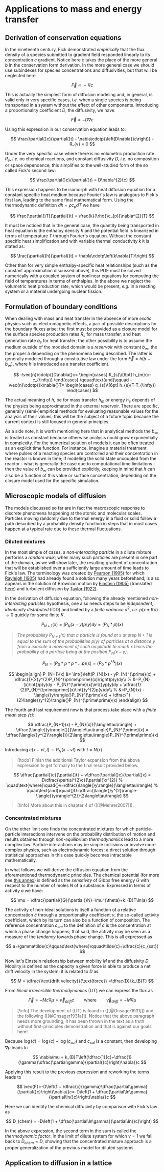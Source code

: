 # Applications to mass and energy transfer

## Derivation of conservation equations

In the nineteenth century, Fick demonstrated *empirically* that the flux density of a species submitted to gradient field responded linearly to its concentration $c$ gradient. Notice here $c$ takes the place of the more general $b$ in the conservation form derivation. In the more general case we should use subindexes for species concentrations and diffusivities, but that will be neglected here.

$$
\vec{F}\propto{}-\nabla{}c
$$

This is actually the simplest form of diffusion modeling and, in general, is valid only in very specific cases, *i.e.* when a single species is being transported in a system without the effect of other components. Introducing a proportionality coefficient $D$, the diffusivity, we have:

$$
\vec{F}=-D\nabla{}c
$$

Using this expression in our conservation equation leads to:
  
$$
\frac{\partial{}c}{\partial{}t} - \nabla\cdotp{\left(D\nabla{}c\right)} - R_{v} = 0
$$

Under the very specific case where there is no volumetric production rate $R_{v}$, *i.e.* no chemical reactions, and constant diffusivity $D$, *i.e.* no composition or space dependence, this simplifies to the well-studied form of the so called Fick's second law:

$$
\frac{\partial{}c}{\partial{}t} = D\nabla^{2}{c}
$$

This expression happens to be isomorph with heat diffusion equation for a constant specific heat medium because Fourier's law is analogous to Fick's first law, leading to the same final mathematical form. Using the thermodynamic definition $dh=\rho{}c_{p}dT$ we have

$$
\frac{\partial{}T}{\partial{}t} = \frac{k}{\rho{}c_{p}}\nabla^{2}{T}
$$

It must be noticed that in the general case, the quantity being transported in heat equation is the enthalpy density $h$ and the potential field is linearized in terms of temperature $T$ through Fourier's equation. Without the constant specific heat simplification and with variable thermal conductivity $k$ it is stated as:

$$
\frac{\partial{}h}{\partial{}t} = \nabla\cdotp\left(k\nabla{T}\right)
$$

Other than for very simple enthalpy-specific heat relationships (such as the constant approximation discussed above), this PDE must be solved numerically with a coupled system of nonlinear equations for computing the field of temperatures in terms of enthalpies. In the above we neglect the volumetric heat production rate, which would be present, *e.g.* in a reacting system or a material undergoing nuclear fission.

## Formulation of boundary conditions

When dealing with mass and heat transfer in the absence of more *exotic* physics such as electromagnetic effects, a pair of possible descriptions for the boundary fluxes arise; the first must be provided as a closure model for the surface species production rates $R_{s}$ for mass transfer, and heat generation rate $q_{s}$ for heat transfer; the other possibility is to assume the medium outside of the modeled domain is a *reservoir* with constant $b_{\infty}$, the the proper $b$ depending on the phenomena being described. The latter is generally modeled through a constitutive law under the form $\vec{F}=h\left(b-b_{\infty}\right)$, where $h$ is introduced as a transfer coefficient.

$$
-\vec{n}\cdotp{}D\nabla{}c=
\begin{cases}
R_{s}\\[6pt]
h_{m}(c-c_{\infty})
\end{cases}
\qquad\text{and}\qquad
-\vec{n}\cdotp{}k\nabla{}T=
\begin{cases}
q_{s}\\[6pt]
h_{e}(T-T_{\infty})
\end{cases}
$$

The actual meaning of $h$, be for mass transfer $h_{m}$ or energy $h_{e}$ depends of the physics being approximated in the external reservoir. There are specific, generally (semi-)empirical methods for evaluating reasonable values for the analysis of their values; this will be the subject of a future topic because the current context is still focused in general principles.

As a side note, it is worth mentioning here that in analytical methods the $b_{\infty}$ is treated as constant because otherwise analysis could grow exponentially in complexity. For the numerical solution of models it can be often treated as an explicit time function. For instance, imagine a material treatment where pulses of a reacting species are controlled and their concentration in the reactor is known in time; if modeling the solid state uncoupled from the reactor - what is generally the case due to computational time limitations - then the value of $b_{\infty}$ can be provided explicitly, keeping in mind that $h$ can also be a function of this value or surface concentration, depending on the closure model used for the specific simulation.

## Microscopic models of diffusion

The models discussed so far are in fact the macroscopic response to discrete phenomena happening at the atomic and molecular scales. Particles moving randomly due to thermal energy in a fluid or solid follow a path described by a probability density function in steps that in most cases happen at a typical rate due to these thermal fluctuations.

### Diluted mixtures

In the most simple of cases, a *non-interacting particle* in a dilute mixture performs a *random walk*; when many such particles are present in one part of the domain, as we will show later, the resulting gradient of concentration that will be established over a sufficiently large amount of time leads to Fick's law. The terminology was created by [Pearson (1905)](https://www.nature.com/articles/072294b0) for which [Rayleigh (1905)](https://www.nature.com/articles/072318a0) had already found a solution many years beforehand; is also appears in the solution of Brownian motion by [Einstein (1905)](https://myweb.rz.uni-augsburg.de/~eckern/adp/history/einstein-papers/1905_17_549-560.pdf) (translated [here](https://www.damtp.cam.ac.uk/user/gold/pdfs/teaching/old_literature/Einstein1905.pdf)) and turbulent diffusion by [Taylor (1922)](https://courses.washington.edu/mengr537/Lecture_Notes/DiffusionContinuousMovements_TaylorDispersion_ProcMathSocLon1921.pdf).

In the derivation of diffusion equation, following the already mentioned *non-interacting particles* hypothesis, one also needs steps to be *independent, identically distributed* (IDD) and limited by a *finite variance* $\sigma^{2}$, *i.e.* $p(x\pm{}K\sigma)\to{}0$ quickly for some finite $K$.

$$
P_{N+1}(x) = \int{}P_{N}(x-y)p(y)dy = (P_{N} \ast p)(x)
$$

> *The probability $P_{N+1}(x)$ that a particle is found at $x$ at step $N+1$ is equal to the sum of the probabilities $p(y)$ of particles at a distance $y$ from $x$ execute a movement of such amplitude to reach $x$ times the probability of a particle being at the position $P_{N}(x-y)$.*

$$
P_{N} = (P_{0} \ast p \ast p \ast \dots p)(x) = (P_{0} \ast p^{\ast{}N})(x)
$$

$$
\begin{align}
P_{N+1}(x)
&= \int{}\left(P_{N}(x) - yP_{N}^{\prime}(x) + \dfrac{1}{2}y^{2}P_{N}^{\prime\prime}(x)\right)p(y)dy\\
%
&=P_{N}(x)\int{}p(y)dy - P_{N}^{\prime}(x)\int{}yp(y)dy + \dfrac{1}{2}P_{N}^{\prime\prime}(x)\int{}y^{2}p(y)dy\\
%
&=P_{N}(x) - \langle{}y\rangle{}P_{N}^{\prime}(x) + \dfrac{1}{2}\langle{}y^{2}\rangle{}P_{N}^{\prime\prime}(x)
\end{align}
$$

The fourth and last requirement now is that process take place with a *finite mean step $\langle\tau\rangle$*:

$$
\dfrac{P_{N+1}(x) - P_{N}(x)}{\langle\tau\rangle} + \dfrac{\langle{}y\rangle{}}{\langle\tau\rangle}P_{N}^{\prime}(x) = \dfrac{\langle{}y^{2}\rangle{}}{2\langle\tau\rangle}P_{N}^{\prime\prime}(x)
$$

Introducing $c(x-vt,t)\sim{}P_{N}(x-vt)$ with $t=N\langle\tau\rangle$

> [!todo] Finish the additional Taylor expansion from the above expression to get formally to the final result provided below.

$$
\dfrac{\partial{}c}{\partial{}t} + v\dfrac{\partial{}c}{\partial{}x} = D\dfrac{\partial^{2}c}{\partial{}x^{2}}
%
\quad\text{where}\quad{}v=\dfrac{\langle{}y\rangle}{\langle\tau\rangle}
%
\quad\text{and}\quad{}D=\dfrac{\langle{}y^{2}\rangle-\langle{}y\rangle^{2}}{2\langle\tau\rangle}
$$


> [!info] More about this in chapter 4 of ([[@Mehrer2007]]).

### Concentrated mixtures

On the other limit one finds the concentrated mixtures for which particle-particle interactions intervene on the probability distribution of motion and results obtained through *non-equilibrium thermodynamics* lead to a more complex law. Particle interactions may be simple collisions or involve more complex physics, such as electrodynamic forces; a direct solution through statistical approaches in this case quickly becomes intractable mathematically.

In what follows we will derive the diffusion equation from the aforementioned thermodynamic principles. The chemical potential (for more see [this annex](A3-Thermodynamics-Concepts.md)) is defined as the *sensitivity* of Gibbs free energy $G$ with respect to the number of moles $N$ of a substance. Expressed in terms of activity $a$ we have:

$$
\mu = \dfrac{\partial{}G}{\partial{}N}=\mu^{\theta}+k_{B}T\ln(a)
$$

The activity of non-ideal solutions is itself a function of a relative concentration $\tilde{c}$ through a proportionality coefficient $\gamma$, the so-called activity coefficient, which by its turn can also be a function of composition. The reference concentration $c_{sat}$ to the definition of $\tilde{c}$ is the concentration at which a phase change happens; that said, the activity may be seen as a measure of the *tendency* towards phase change. This is all expressed as

$$
a=\gamma\tilde{c}\qquad\text{where}\qquad\tilde{c}=\dfrac{c}{c_{sat}}
$$


Now let's Einstein relationship between mobility $M$ and the diffusivity $D$. Mobility is defined as the capacity a given force is able to produce a net drift velocity in the system; it is related to $D$ as

$$
M = \dfrac{\text{drift velocity}}{\text{force}} =\dfrac{D}{k_{B}T}
$$

From *linear irreversible thermodynamics* (LIT) we can express the flux as

$$
\vec{F}=-Mc\nabla{}\mu=\vec{v}_{drift}c\qquad\text{where}\qquad{}\vec{v}_{drift} = -M\nabla\mu
$$

> [!info] The development of (LIT) is found in ([[@Onsager1931]]) and the following ([[@Onsager1931a]]). Notice that the above paragraph needs more grounding, it has been thrown in the text as a truth without first-principles demonstration and that is against our goals here!

Because $\log(\tilde{c})=\log(c)-\log(c_{sat})$ and $c_{sat}$ is a constant, then developing $\nabla\mu$ leads to

$$
\nabla\mu = k_{B}T\left(\dfrac{1}{c}+\dfrac{1}{\gamma}\dfrac{\partial\gamma}{\partial{}c}\right)\nabla{}c
$$

Applying this result to the previous expression and reworking the terms leads to

$$
\vec{F}=-D\left(1 + \dfrac{c}{\gamma}\dfrac{\partial\gamma}{\partial{}c}\right)\nabla{}c=-D\left(1 + \dfrac{\partial\ln\gamma}{\partial\ln{}c}\right)\nabla{}c
$$

Here we can identify the chemical diffusivity by comparison with Fick's law as

$$
D_{chem} = -D\left(1 + \dfrac{\partial\ln\gamma}{\partial\ln{}c}\right)
$$

In the above expression, the second term in the sum is called the *thermodynamic factor*. In the limit of dilute system for which $\gamma=1$ we fall back to $D_{chem}=D$, showing that the concentrated mixture approach is a proper generalization of the previous model for diluted systems.

## Application to diffusion in a lattice

